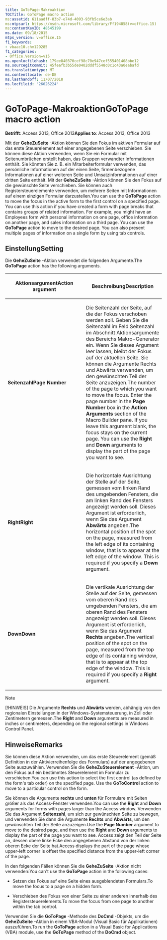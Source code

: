```yaml
---
title: GoToPage-Makroaktion
TOCTitle: GoToPage macro action
ms:assetid: 611aadff-83b7-e74d-4093-93fb5ce6e3ab
ms:mtpsurl: https://msdn.microsoft.com/library/Ff194858(v=office.15)
ms:contentKeyID: 48545199
ms.date: 09/18/2015
mtps_version: v=office.15
f1_keywords:
- vbaac10.chm129285
f1_categories:
- Office.Version=v15
ms.openlocfilehash: 179ee840370cef98c70e947cef555401408bbe12
ms.sourcegitcommit: 45feafb3b55de0402dddf5548c0c1c43a0eabafd
ms.translationtype: MT
ms.contentlocale: de-DE
ms.lasthandoff: 11/07/2018
ms.locfileid: "26026224"
---
```

# <a name="gotopage-macro-action"></a><span data-ttu-id="23eab-102">GoToPage-Makroaktion</span><span class="sxs-lookup"><span data-stu-id="23eab-102">GoToPage macro action</span></span>

<span data-ttu-id="23eab-103">**Betrifft**: Access 2013, Office 2013</span><span class="sxs-lookup"><span data-stu-id="23eab-103">**Applies to**: Access 2013, Office 2013</span></span>

<span data-ttu-id="23eab-p101">Mit der **GeheZuSeite** -Aktion können Sie den Fokus im aktiven Formular auf das erste Steuerelement auf einer angegebenen Seite verschieben. Sie können diese Aktion verwenden, wenn Sie ein Formular mit Seitenumbrüchen erstellt haben, das Gruppen verwandter Informationen enthält. Sie könnten Sie z. B. ein Mitarbeiterformular verwenden, das persönliche Informationen auf der einen Seite, firmenbezogene Informationen auf einer weiteren Seite und Umsatzinformationen auf einer dritten Seite enthält. Mit der **GeheZuSeite** -Aktion können Sie den Fokus auf die gewünschte Seite verschieben. Sie können auch Registersteuerelemente verwenden, um mehrere Seiten mit Informationen auf einem einzigen Formular darzustellen.</span><span class="sxs-lookup"><span data-stu-id="23eab-p101">You can use the **GoToPage** action to move the focus in the active form to the first control on a specified page. You can use this action if you have created a form with page breaks that contains groups of related information. For example, you might have an Employees form with personal information on one page, office information on another page, and sales information on a third page. You can use the **GoToPage** action to move to the desired page. You can also present multiple pages of information on a single form by using tab controls.</span></span>

## <a name="setting"></a><span data-ttu-id="23eab-109">Einstellung</span><span class="sxs-lookup"><span data-stu-id="23eab-109">Setting</span></span>

<span data-ttu-id="23eab-110">Die **GeheZuSeite** -Aktion verwendet die folgenden Argumente.</span><span class="sxs-lookup"><span data-stu-id="23eab-110">The **GoToPage** action has the following arguments.</span></span>

<table>
<colgroup>
<col style="width: 50%" />
<col style="width: 50%" />
</colgroup>
<thead>
<tr class="header">
<th><p><span data-ttu-id="23eab-111">Aktionsargument</span><span class="sxs-lookup"><span data-stu-id="23eab-111">Action argument</span></span></p></th>
<th><p><span data-ttu-id="23eab-112">Beschreibung</span><span class="sxs-lookup"><span data-stu-id="23eab-112">Description</span></span></p></th>
</tr>
</thead>
<tbody>
<tr class="odd">
<td><p><span data-ttu-id="23eab-113"><strong>Seitenzahl</strong></span><span class="sxs-lookup"><span data-stu-id="23eab-113"><strong>Page Number</strong></span></span></p></td>
<td><p><span data-ttu-id="23eab-p102">Die Seitenzahl der Seite, auf die der Fokus verschoben werden soll. Geben Sie die Seitenzahl im Feld Seitenzahl im Abschnitt Aktionsargumente des Bereichs Makro-Generator ein. Wenn Sie dieses Argument leer lassen, bleibt der Fokus auf der aktuellen Seite. Sie können die Argumente Rechts und Abwärts verwenden, um den gewünschten Teil der Seite anzuzeigen.</span><span class="sxs-lookup"><span data-stu-id="23eab-p102">The number of the page to which you want to move the focus. Enter the page number in the <strong>Page Number</strong> box in the <strong>Action Arguments</strong> section of the Macro Builder pane. If you leave this argument blank, the focus stays on the current page. You can use the <strong>Right</strong> and <strong>Down</strong> arguments to display the part of the page you want to see.</span></span></p></td>
</tr>
<tr class="even">
<td><p><span data-ttu-id="23eab-118"><strong>Right</strong></span><span class="sxs-lookup"><span data-stu-id="23eab-118"><strong>Right</strong></span></span></p></td>
<td><p><span data-ttu-id="23eab-p103">Die horizontale Ausrichtung der Stelle auf der Seite, gemessen vom linken Rand des umgebenden Fensters, die am linken Rand des Fensters angezeigt werden soll. Dieses Argument ist erforderlich, wenn Sie das Argument <strong>Abwärts</strong> angeben.</span><span class="sxs-lookup"><span data-stu-id="23eab-p103">The horizontal position of the spot on the page, measured from the left edge of its containing window, that is to appear at the left edge of the window. This is required if you specify a <strong>Down</strong> argument.</span></span></p></td>
</tr>
<tr class="odd">
<td><p><span data-ttu-id="23eab-121"><strong>Down</strong></span><span class="sxs-lookup"><span data-stu-id="23eab-121"><strong>Down</strong></span></span></p></td>
<td><p><span data-ttu-id="23eab-p104">Die vertikale Ausrichtung der Stelle auf der Seite, gemessen vom oberen Rand des umgebenden Fensters, die am oberen Rand des Fensters angezeigt werden soll. Dieses Argument ist erforderlich, wenn Sie das Argument <strong>Rechts</strong> angeben.</span><span class="sxs-lookup"><span data-stu-id="23eab-p104">The vertical position of the spot on the page, measured from the top edge of its containing window, that is to appear at the top edge of the window. This is required if you specify a <strong>Right</strong> argument.</span></span></p></td>
</tr>
</tbody>
</table>

> [!NOTE]
> <span data-ttu-id="23eab-124">[!HINWEIS] Die Argumente **Rechts** und **Abwärts** werden, abhängig von den regionalen Einstellungen in der Windows-Systemsteuerung, in Zoll oder Zentimetern gemessen.</span><span class="sxs-lookup"><span data-stu-id="23eab-124">The **Right** and **Down** arguments are measured in inches or centimeters, depending on the regional settings in Windows Control Panel.</span></span>

## <a name="remarks"></a><span data-ttu-id="23eab-125">Hinweise</span><span class="sxs-lookup"><span data-stu-id="23eab-125">Remarks</span></span>

<span data-ttu-id="23eab-p105">Sie können diese Aktion verwenden, um das erste Steuerelement (gemäß Definition in der Aktivierreihenfolge des Formulars) auf der angegebenen Seite auszuwählen. Verwenden Sie die **GeheZuSteuerelement** -Aktion, um den Fokus auf ein bestimmtes Steuerelement im Formular zu verschieben.</span><span class="sxs-lookup"><span data-stu-id="23eab-p105">You can use this action to select the first control (as defined by the form's tab order) on the specified page. Use the **GoToControl** action to move to a particular control on the form.</span></span>

<span data-ttu-id="23eab-128">Sie können die Argumente **rechts** und **unten** für Formulare mit Seiten größer als das Access-Fenster verwenden.</span><span class="sxs-lookup"><span data-stu-id="23eab-128">You can use the **Right** and **Down** arguments for forms with pages larger than the Access window.</span></span> <span data-ttu-id="23eab-129">Verwenden Sie das Argument **Seitenzahl**, um sich zur gewünschten Seite zu bewegen, und verwenden Sie dann die Argumente **Rechts** und **Abwärts**, um den gewünschten Teil der Seite anzuzeigen.</span><span class="sxs-lookup"><span data-stu-id="23eab-129">Use the **Page Number** argument to move to the desired page, and then use the **Right** and **Down** arguments to display the part of the page you want to see.</span></span> <span data-ttu-id="23eab-130">Access zeigt den Teil der Seite an, dessen obere linke Ecke den angegebenen Abstand von der linken oberen Ecke der Seite hat.</span><span class="sxs-lookup"><span data-stu-id="23eab-130">Access displays the part of the page whose upper-left corner is offset the specified distance from the upper-left corner of the page.</span></span>

<span data-ttu-id="23eab-131">In den folgenden Fällen können Sie die **GeheZuSeite** -Aktion nicht verwenden:</span><span class="sxs-lookup"><span data-stu-id="23eab-131">You can't use the **GoToPage** action in the following cases:</span></span>

- <span data-ttu-id="23eab-132">Setzen des Fokus auf eine Seite eines ausgeblendeten Formulars.</span><span class="sxs-lookup"><span data-stu-id="23eab-132">To move the focus to a page on a hidden form.</span></span>

- <span data-ttu-id="23eab-133">Verschieben des Fokus von einer Seite zu einer anderen innerhalb des Registersteuerelements.</span><span class="sxs-lookup"><span data-stu-id="23eab-133">To move the focus from one page to another within the tab control.</span></span>

<span data-ttu-id="23eab-134">Verwenden Sie die **GoToPage** -Methode des **DoCmd** -Objekts, um die **GeheZuSeite** -Aktion in einem VBA-Modul (Visual Basic für Applikationen) auszuführen.</span><span class="sxs-lookup"><span data-stu-id="23eab-134">To run the **GoToPage** action in a Visual Basic for Applications (VBA) module, use the **GoToPage** method of the **DoCmd** object.</span></span>


